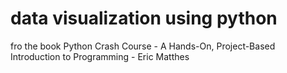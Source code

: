 # data visualization using python
fro the book Python Crash Course - A Hands-On, Project-Based Introduction to Programming - Eric Matthes
